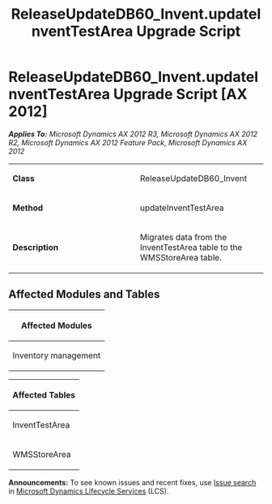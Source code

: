 ﻿---
title: ReleaseUpdateDB60_Invent.updateInventTestArea Upgrade Script
TOCTitle: ReleaseUpdateDB60_Invent.updateInventTestArea Upgrade Script
ms:assetid: 8bf8f2e6-fffb-6e66-6def-f164dee04a6c
ms:mtpsurl: https://msdn.microsoft.com/en-us/library/JJ736442(v=AX.60)
ms:contentKeyID: 49709631
ms.date: 05/18/2015
mtps_version: v=AX.60
---

# ReleaseUpdateDB60\_Invent.updateInventTestArea Upgrade Script [AX 2012]


_**Applies To:** Microsoft Dynamics AX 2012 R3, Microsoft Dynamics AX 2012 R2, Microsoft Dynamics AX 2012 Feature Pack, Microsoft Dynamics AX 2012_

<table>
<colgroup>
<col style="width: 50%" />
<col style="width: 50%" />
</colgroup>
<tbody>
<tr class="odd">
<td><p><strong>Class</strong></p></td>
<td><p>ReleaseUpdateDB60_Invent</p></td>
</tr>
<tr class="even">
<td><p><strong>Method</strong></p></td>
<td><p>updateInventTestArea</p></td>
</tr>
<tr class="odd">
<td><p><strong>Description</strong></p></td>
<td><p>Migrates data from the InventTestArea table to the WMSStoreArea table.</p></td>
</tr>
</tbody>
</table>


## Affected Modules and Tables

<table>
<colgroup>
<col style="width: 100%" />
</colgroup>
<thead>
<tr class="header">
<th><p>Affected Modules</p></th>
</tr>
</thead>
<tbody>
<tr class="odd">
<td><p>Inventory management</p></td>
</tr>
</tbody>
</table>


<table>
<colgroup>
<col style="width: 100%" />
</colgroup>
<thead>
<tr class="header">
<th><p>Affected Tables</p></th>
</tr>
</thead>
<tbody>
<tr class="odd">
<td><p>InventTestArea</p></td>
</tr>
<tr class="even">
<td><p>WMSStoreArea</p></td>
</tr>
</tbody>
</table>

  
**Announcements:** To see known issues and recent fixes, use [Issue search](http://go.microsoft.com/fwlink/?linkid=389258) in [Microsoft Dynamics Lifecycle Services](http://go.microsoft.com/fwlink/?linkid=306505) (LCS).

